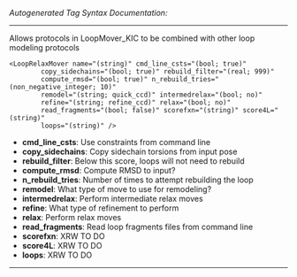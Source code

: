 _Autogenerated Tag Syntax Documentation:_

---
Allows protocols in LoopMover_KIC to be combined with other loop modeling protocols

```
<LoopRelaxMover name="(string)" cmd_line_csts="(bool; true)"
        copy_sidechains="(bool; true)" rebuild_filter="(real; 999)"
        compute_rmsd="(bool; true)" n_rebuild_tries="(non_negative_integer; 10)"
        remodel="(string; quick_ccd)" intermedrelax="(bool; no)"
        refine="(string; refine_ccd)" relax="(bool; no)"
        read_fragments="(bool; false)" scorefxn="(string)" score4L="(string)"
        loops="(string)" />
```

-   **cmd_line_csts**: Use constraints from command line
-   **copy_sidechains**: Copy sidechain torsions from input pose
-   **rebuild_filter**: Below this score, loops will not need to rebuild
-   **compute_rmsd**: Compute RMSD to input?
-   **n_rebuild_tries**: Number of times to attempt rebuilding the loop
-   **remodel**: What type of move to use for remodeling?
-   **intermedrelax**: Perform intermediate relax moves
-   **refine**: What type of refinement to perform
-   **relax**: Perform relax moves
-   **read_fragments**: Read loop fragments files from command line
-   **scorefxn**: XRW TO DO
-   **score4L**: XRW TO DO
-   **loops**: XRW TO DO

---
